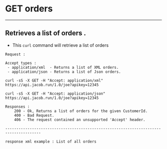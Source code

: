 # GET orders

---
Retrieves a list of orders .
---


* This `curl` command will retrieve a list of orders 
```
Request :

Accept types : 
 - application/xml  - Returns a list of XML orders.
 - application/json - Returns a list of Json orders.

curl -sS -X GET -H "Accept: application/xml" https://api.jacob.run/1.0/joe?apikey=12345

curl -sS -X GET -H "Accept: application/json"  https://api.jacob.run/1.0/joe?apikey=12345

```

``` 
Responses :
    200 - Ok, Returns a list of orders for the given CustomerId.
    400 - Bad Request.
    406 - The request contained an unsupported 'Accept' header.

--------------------------------------------------------------------------------------

response xml example : List of all orders

